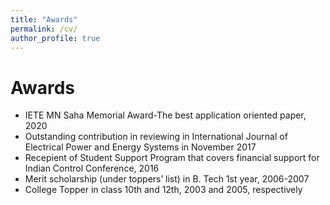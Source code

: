 ```yaml
---
title: "Awards"
permalink: /cv/
author_profile: true
---
```



Awards
======
* IETE MN Saha Memorial Award-The best application oriented paper, 2020
* Outstanding contribution in reviewing in International Journal of Electrical Power and Energy Systems in November 2017
* Recepient of Student Support Program that covers financial support for Indian Control Conference, 2016
* Merit scholarship (under toppers’ list) in B. Tech 1st year, 2006-2007
* College Topper in class 10th and 12th, 2003 and 2005, respectively



